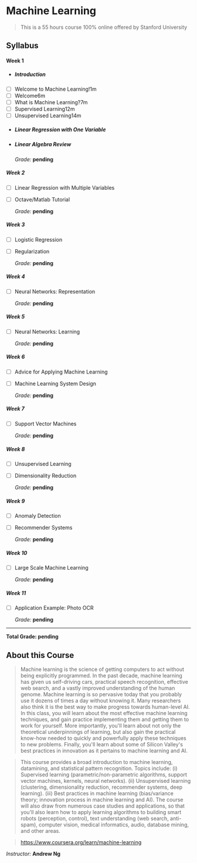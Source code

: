 # Machine Learning
> This is a 55 hours course 100% online offered by Stanford University

## Syllabus

#### Week 1
* ##### Introduction
- [ ] Welcome to Machine Learning!1m
- [ ] Welcome6m
- [ ] What is Machine Learning?7m
- [ ] Supervised Learning12m
- [ ] Unsupervised Learning14m
* ##### Linear Regression with One Variable
* ##### Linear Algebra Review

    *Grade:* **pending**
    
##### Week 2
- [ ] Linear Regression with Multiple Variables
- [ ] Octave/Matlab Tutorial

    *Grade:* **pending**
    
##### Week 3
- [ ] Logistic Regression
- [ ] Regularization

    *Grade:* **pending**
    
##### Week 4
- [ ] Neural Networks: Representation

    *Grade:* **pending**
    
##### Week 5
- [ ] Neural Networks: Learning

    *Grade:* **pending**
    
##### Week 6
- [ ] Advice for Applying Machine Learning
- [ ] Machine Learning System Design

    *Grade:* **pending**
    
##### Week 7
- [ ] Support Vector Machines

    *Grade:* **pending**
    
##### Week 8
- [ ] Unsupervised Learning
- [ ] Dimensionality Reduction

    *Grade:* **pending**
    
##### Week 9
- [ ] Anomaly Detection
- [ ] Recommender Systems

    *Grade:* **pending**
    
##### Week 10
- [ ] Large Scale Machine Learning

    *Grade:* **pending**
    
##### Week 11
- [ ] Application Example: Photo OCR

    *Grade:* **pending**


----
**Total Grade: pending**

## About this Course
> Machine learning is the science of getting computers to act without being explicitly programmed. In the past decade, machine learning has given us self-driving cars, practical speech recognition, effective web search, and a vastly improved understanding of the human genome. Machine learning is so pervasive today that you probably use it dozens of times a day without knowing it. Many researchers also think it is the best way to make progress towards human-level AI. In this class, you will learn about the most effective machine learning techniques, and gain practice implementing them and getting them to work for yourself. More importantly, you'll learn about not only the theoretical underpinnings of learning, but also gain the practical know-how needed to quickly and powerfully apply these techniques to new problems. Finally, you'll learn about some of Silicon Valley's best practices in innovation as it pertains to machine learning and AI.

> This course provides a broad introduction to machine learning, datamining, and statistical pattern recognition. Topics include: (i) Supervised learning (parametric/non-parametric algorithms, support vector machines, kernels, neural networks). (ii) Unsupervised learning (clustering, dimensionality reduction, recommender systems, deep learning). (iii) Best practices in machine learning (bias/variance theory; innovation process in machine learning and AI). The course will also draw from numerous case studies and applications, so that you'll also learn how to apply learning algorithms to building smart robots (perception, control), text understanding (web search, anti-spam), computer vision, medical informatics, audio, database mining, and other areas.

> https://www.coursera.org/learn/machine-learning

*Instructor:* **Andrew Ng**
